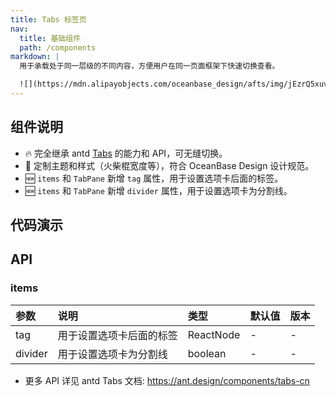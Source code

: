 ```yaml
---
title: Tabs 标签页
nav:
  title: 基础组件
  path: /components
markdown: |
  用于承载处于同一层级的不同内容，方便用户在同一页面框架下快速切换查看。

  ![](https://mdn.alipayobjects.com/oceanbase_design/afts/img/jEzrQ5xuvC4AAAAAAAAAAAAADv3-AQBr/original)
---
```


## 组件说明

- 🔥 完全继承 antd [Tabs](https://ant.design/components/tabs-cn) 的能力和 API，可无缝切换。
- 💄 定制主题和样式（火柴棍宽度等），符合 OceanBase Design 设计规范。
- 🆕 `items` 和 `TabPane` 新增 `tag` 属性，用于设置选项卡后面的标签。
- 🆕 `items` 和 `TabPane` 新增 `divider` 属性，用于设置选项卡为分割线。

## 代码演示

<!-- prettier-ignore -->
<code src="./demo/basic.tsx" title="基本"></code>
<code src="./demo/size.tsx" title="大小"></code>
<code src="./demo/position.tsx" title="位置"></code>
<code src="./demo/divider.tsx" title="分割线"></code>
<code src="./demo/tag.tsx" title="标签" description="可设置选项卡后面的标签"></code>
<code src="./demo/tab-pane.tsx" title="TabPane 语法糖（不推荐使用）" description="即将废弃的 API，不推荐使用，详见 antd [文档](https://4x.ant.design/components/tabs-cn/#4.23.0-%E7%94%A8%E6%B3%95%E5%8D%87%E7%BA%A7)"></code>

## API

### items

| 参数    | 说明                     | 类型      | 默认值 | 版本 |
| :------ | :----------------------- | :-------- | :----- | :--- |
| tag     | 用于设置选项卡后面的标签 | ReactNode | -      | -    |
| divider | 用于设置选项卡为分割线   | boolean   | -      | -    |

- 更多 API 详见 antd Tabs 文档: https://ant.design/components/tabs-cn
